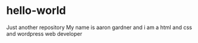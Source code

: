 # hello-world
Just another repository
My name is aaron gardner and i am a html and css and wordpress web developer
